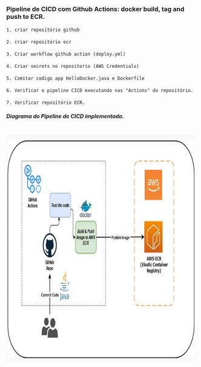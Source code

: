    
### Pipeline de CICD com Github Actions: docker build, tag and push to ECR.

    1. criar repositório github

    2. criar repositório ecr

    3. Criar workflow github action (deploy.yml)

    4. Criar secrets no repositorio (AWS Credentials)
  
    5. Comitar codigo app HelloDocker.java e Dockerfile

    6. Verificar o pipeline CICD executando nas "Actions" do repositório.
    
    7. Verificar repositório ECR.


##### Diagrama do Pipeline de CICD implementado.
<br/><img src="/aula_4/img/cicd.png" width="500" height="600">
